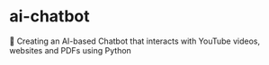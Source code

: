 # ai-chatbot
🤖 Creating an AI-based Chatbot that interacts with YouTube videos, websites and PDFs using Python
